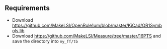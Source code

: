 ## Requirements

- Download https://github.com/MakeLSI/OpenRule1um/blob/master/KiCad/OR1Symbols.lib
- Download https://github.com/MakeLSI/Measure/tree/master/16PTS and save the directory into `my_ff/tb`
